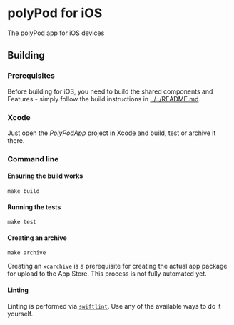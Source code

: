 # polyPod for iOS

The polyPod app for iOS devices

## Building

### Prerequisites

Before building for iOS, you need to build the shared components and
Features - simply follow the build instructions in
[../../README.md](../../README.md).

### Xcode

Just open the _PolyPodApp_ project in Xcode and build, test or archive it there.

### Command line

#### Ensuring the build works

    make build

#### Running the tests

    make test

#### Creating an archive

    make archive

Creating an `xcarchive` is a prerequisite for creating the actual app package
for upload to the App Store. This process is not fully automated yet.

#### Linting

Linting is performed via [`swiftlint`](https://github.com/realm/SwiftLint). Use
any of the available ways to do it yourself.
